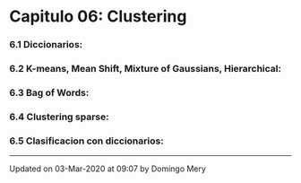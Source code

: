 
# Capitulo 06: Clustering
### 6.1 Diccionarios:
### 6.2 K-means, Mean Shift, Mixture of Gaussians, Hierarchical:
### 6.3 Bag of Words:
### 6.4 Clustering sparse:
### 6.5 Clasificacion con diccionarios:
---


Updated on 03-Mar-2020 at 09:07 by Domingo Mery
